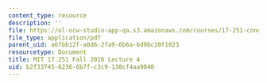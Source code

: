 ```yaml
---
content_type: resource
description: ''
file: https://ol-ocw-studio-app-qa.s3.amazonaws.com/courses/17-251-congress-and-the-american-political-system-i-fall-2016/b2f3374562366b7fc3c9138cf4aa9840_MIT17_251F16_Lec4.pdf
file_type: application/pdf
parent_uid: a6fbb12f-a0d6-2fa9-6b6a-6d9bc10f1023
resourcetype: Document
title: MIT 17.251 Fall 2016 Lecture 4
uid: b2f33745-6236-6b7f-c3c9-138cf4aa9840
---
```

